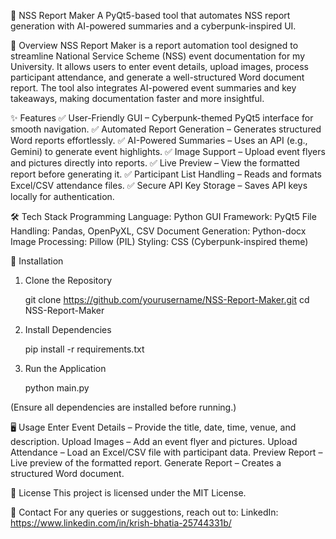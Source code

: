 📄 NSS Report Maker
A PyQt5-based tool that automates NSS report generation with AI-powered summaries and a cyberpunk-inspired UI.

🚀 Overview
NSS Report Maker is a report automation tool designed to streamline National Service Scheme (NSS) event documentation for my University. It allows users to enter event details, upload images, process participant attendance, and generate a well-structured Word document report. The tool also integrates AI-powered event summaries and key takeaways, making documentation faster and more insightful.

✨ Features
✅ User-Friendly GUI – Cyberpunk-themed PyQt5 interface for smooth navigation.
✅ Automated Report Generation – Generates structured Word reports effortlessly.
✅ AI-Powered Summaries – Uses an API (e.g., Gemini) to generate event highlights.
✅ Image Support – Upload event flyers and pictures directly into reports.
✅ Live Preview – View the formatted report before generating it.
✅ Participant List Handling – Reads and formats Excel/CSV attendance files.
✅ Secure API Key Storage – Saves API keys locally for authentication.

🛠 Tech Stack
Programming Language: Python
GUI Framework: PyQt5
File Handling: Pandas, OpenPyXL, CSV
Document Generation: Python-docx
Image Processing: Pillow (PIL)
Styling: CSS (Cyberpunk-inspired theme)

📌 Installation

1. Clone the Repository

   git clone https://github.com/yourusername/NSS-Report-Maker.git
   cd NSS-Report-Maker

2. Install Dependencies

   pip install -r requirements.txt

3. Run the Application

   python main.py

(Ensure all dependencies are installed before running.)

🖥 Usage
Enter Event Details – Provide the title, date, time, venue, and description.
Upload Images – Add an event flyer and pictures.
Upload Attendance – Load an Excel/CSV file with participant data.
Preview Report – Live preview of the formatted report.
Generate Report – Creates a structured Word document.

📜 License
This project is licensed under the MIT License.

📩 Contact
For any queries or suggestions, reach out to:
LinkedIn: https://www.linkedin.com/in/krish-bhatia-25744331b/
